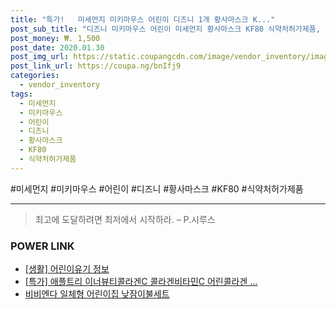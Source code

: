```yaml
--- 
title: "특가!   미세먼지 미키마우스 어린이 디즈니 1개 황사마스크 K..." 
post_sub_title: "디즈니 미키마우스 어린이 미세먼지 황사마스크 KF80 식약처허가제품, 1개" 
post_money: ₩. 1,500 
post_date: 2020.01.30 
post_img_url: https://static.coupangcdn.com/image/vendor_inventory/images/2019/03/18/9/1/4df3be10-07a2-4ae1-a325-d2503bb2ae54.jpg 
post_link_url: https://coupa.ng/bnIfj9 
categories: 
  - vendor_inventory 
tags: 
  - 미세먼지 
  - 미키마우스 
  - 어린이 
  - 디즈니 
  - 황사마스크 
  - KF80 
  - 식약처허가제품 
--- 
```

  #미세먼지 #미키마우스 #어린이 #디즈니 #황사마스크 #KF80 #식약처허가제품 
<hr> 

> 최고에 도달하려면 최저에서 시작하라. – P.시루스 


### POWER LINK

* <a href="https://blog.naver.com/fasyy4321/221770113852" target="_blank"> [생활] 어린이유기 정보 </a>
* <a href="https://blog.naver.com/sakai111/221787994062" target="_blank">[특가] 애플트리 이너뷰티콜라겐C 콜라겐비타민C 어린콜라겐 ...</a>
* <a href="https://blog.naver.com/fasyy4321/221787290701" target="_blank">비비엔다 일체형 어린이집 낮잠이불세트</a>
